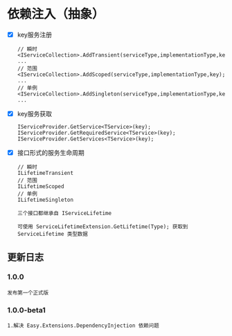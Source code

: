 # 依赖注入（抽象）

- [x] key服务注册

  ~~~text
  // 瞬时
  <IServiceCollection>.AddTransient(serviceType,implementationType,key);
  ...
  // 范围
  <IServiceCollection>.AddScoped(serviceType,implementationType,key);
  ...
  // 单例
  <IServiceCollection>.AddSingleton(serviceType,implementationType,key);
  ...
  ~~~

- [x] key服务获取

  ~~~text
  IServiceProvider.GetService<TService>(key);
  IServiceProvider.GetRequiredService<TService>(key);
  IServiceProvider.GetServices<TService>(key);
  ~~~

- [x] 接口形式的服务生命周期

  ~~~text
  // 瞬时
  ILifetimeTransient
  // 范围
  ILifetimeScoped
  // 单例
  ILifetimeSingleton

  三个接口都继承自 IServiceLifetime

  可使用 ServiceLifetimeExtension.GetLifetime(Type); 获取到 ServiceLifetime 类型数据
  ~~~

## 更新日志

### 1.0.0

~~~text
发布第一个正式版
~~~
### 1.0.0-beta1

~~~text
1.解决 Easy.Extensions.DependencyInjection 依赖问题
~~~
